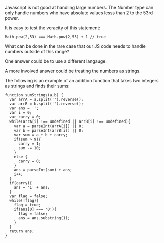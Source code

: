 Javascript is not good at handling large numbers. The Number type can only handle numbers who have absolute values lesss than 2 to the 53rd power.

It is easy to test the veracity of this statement:

```
Math.pow(2,53) === Math.pow(2,53) + 1 // true
```

What can be done in the rare case that our JS code needs to handle numbers outside of this range? 

One answer could be to use a different langauge.

A more involved answer could be treating the numbers as strings. 

The following is an example of an addition function that takes two integers as strings and finds their sums:

```
function sumStrings(a,b) { 
  var arrA = a.split('').reverse();
  var arrB = b.split('').reverse();
  var ans = '';
  var i = 0;
  var carry = 0;
  while(arrA[i] !== undefined || arrB[i] !== undefined){
    var a = parseInt(arrA[i]) || 0;
    var b = parseInt(arrB[i]) || 0;
    var sum = a + b + carry;
    if(sum > 9){
      carry = 1;
      sum -= 10;
    }
    else {
      carry = 0;
    }
    ans = parseInt(sum) + ans;
    i++;
  }
  if(carry){
    ans = '1' + ans;
  }
  var flag = false;
  while(!flag){
    flag = true;
    if(ans[0] === '0'){
      flag = false;
      ans = ans.substring(1);
    }
  }
  return ans;
}
```




